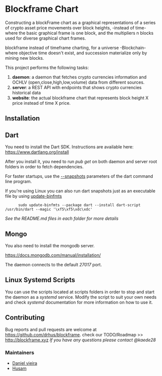 # Blockframe Chart

Constructing a blockFrame chart as a graphical representations of a series of crypto asset price movements over block heights, -instead of time- where the basic graphical frame is one block, and the multipliers n blocks used for diverse graphical chart frames.

blockframe instead of timeframe charting, for a universe -Blockchain- where objective time doesn't exist, and succession materialize only by mining new blocks.

This project performs the following tasks:

1. **daemon**: a daemon that fetches crypto currencies information and OCHLV (open,close,high,low,volume) data from different sources.
2. **server**: a REST API with endpoints that shows crypto currencies historical data
3. **website**: the actual blockframe chart that represents block height X price instead of time X price.

Installation
------------

Dart
----

You need to install the Dart SDK. Instructions are available here: https://www.dartlang.org/install

After you install it, you need to run _pub get_ on both daemon and server root folders in order to fetch dependencies. 

For faster startups, use the [--snapshots](https://www.dartlang.org/dart-vm/tools/dart-vm#snapshot-option) parameters of the dart command line program.

If you're using Linux you can also run dart snapshots just as an executable file by using [update-binfmts]() 

          sudo update-binfmts --package dart --install dart-script /usr/bin/dart --magic '\xf5\xf5\xdc\xdc'

_See the README.md files in each folder for more details_

Mongo
-----

You also need to install the mongodb server.

https://docs.mongodb.com/manual/installation/

The daemon connects to the default _27017_ port.

Linux Systemd Scripts
---------------------

You can use the scripts located at scripts folders in order to stop and start the daemon as a _systemd_ service.
Modify the script to suit your own needs and check _systemd_ documentation for more information on how to use it.

## Contributing

Bug reports and pull requests are welcome at https://github.com/drhus/blockframe. check our TODO/Roadmap >> http://blockframe.xyz 
*If you have any questions please contact @kaede28*

### Maintainers

* [Daniel vieira](https://github.com/kaede28)
* [Husam](https://github.com/drhus)
